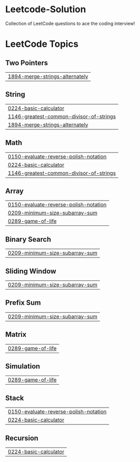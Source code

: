 # Leetcode-Solution
Collection of LeetCode questions to ace the coding interview!

<!---LeetCode Topics Start-->
# LeetCode Topics
## Two Pointers
|  |
| ------- |
| [1894-merge-strings-alternately](https://github.com/Aksshay88/Leetcode-Solution/tree/master/1894-merge-strings-alternately) |
## String
|  |
| ------- |
| [0224-basic-calculator](https://github.com/Aksshay88/Leetcode-Solution/tree/master/0224-basic-calculator) |
| [1146-greatest-common-divisor-of-strings](https://github.com/Aksshay88/Leetcode-Solution/tree/master/1146-greatest-common-divisor-of-strings) |
| [1894-merge-strings-alternately](https://github.com/Aksshay88/Leetcode-Solution/tree/master/1894-merge-strings-alternately) |
## Math
|  |
| ------- |
| [0150-evaluate-reverse-polish-notation](https://github.com/Aksshay88/Leetcode-Solution/tree/master/0150-evaluate-reverse-polish-notation) |
| [0224-basic-calculator](https://github.com/Aksshay88/Leetcode-Solution/tree/master/0224-basic-calculator) |
| [1146-greatest-common-divisor-of-strings](https://github.com/Aksshay88/Leetcode-Solution/tree/master/1146-greatest-common-divisor-of-strings) |
## Array
|  |
| ------- |
| [0150-evaluate-reverse-polish-notation](https://github.com/Aksshay88/Leetcode-Solution/tree/master/0150-evaluate-reverse-polish-notation) |
| [0209-minimum-size-subarray-sum](https://github.com/Aksshay88/Leetcode-Solution/tree/master/0209-minimum-size-subarray-sum) |
| [0289-game-of-life](https://github.com/Aksshay88/Leetcode-Solution/tree/master/0289-game-of-life) |
## Binary Search
|  |
| ------- |
| [0209-minimum-size-subarray-sum](https://github.com/Aksshay88/Leetcode-Solution/tree/master/0209-minimum-size-subarray-sum) |
## Sliding Window
|  |
| ------- |
| [0209-minimum-size-subarray-sum](https://github.com/Aksshay88/Leetcode-Solution/tree/master/0209-minimum-size-subarray-sum) |
## Prefix Sum
|  |
| ------- |
| [0209-minimum-size-subarray-sum](https://github.com/Aksshay88/Leetcode-Solution/tree/master/0209-minimum-size-subarray-sum) |
## Matrix
|  |
| ------- |
| [0289-game-of-life](https://github.com/Aksshay88/Leetcode-Solution/tree/master/0289-game-of-life) |
## Simulation
|  |
| ------- |
| [0289-game-of-life](https://github.com/Aksshay88/Leetcode-Solution/tree/master/0289-game-of-life) |
## Stack
|  |
| ------- |
| [0150-evaluate-reverse-polish-notation](https://github.com/Aksshay88/Leetcode-Solution/tree/master/0150-evaluate-reverse-polish-notation) |
| [0224-basic-calculator](https://github.com/Aksshay88/Leetcode-Solution/tree/master/0224-basic-calculator) |
## Recursion
|  |
| ------- |
| [0224-basic-calculator](https://github.com/Aksshay88/Leetcode-Solution/tree/master/0224-basic-calculator) |
<!---LeetCode Topics End-->